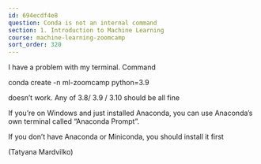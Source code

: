 ```yaml
---
id: 694ecdf4e8
question: Conda is not an internal command
section: 1. Introduction to Machine Learning
course: machine-learning-zoomcamp
sort_order: 320
---
```


I have a problem with my terminal. Command

conda create -n ml-zoomcamp python=3.9

doesn’t work. Any of 3.8/ 3.9 / 3.10 should be all fine

If you’re on Windows and just installed Anaconda, you can use Anaconda’s own terminal called “Anaconda Prompt”.

If you don’t have Anaconda or Miniconda, you should install it first

(Tatyana Mardvilko)

